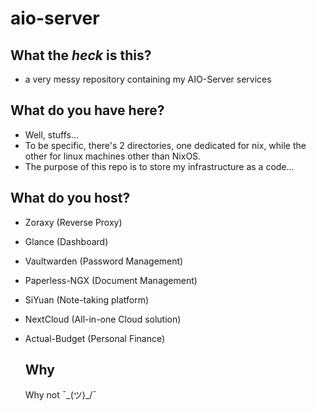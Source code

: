 # aio-server

## What the *heck* is this?
- a very messy repository containing my AIO-Server services

## What do you have here?
- Well, stuffs...
- To be specific, there's 2 directories, one dedicated for nix, while the other for linux machines other than NixOS.
- The purpose of this repo is to store my infrastructure as a code...

## What do you host?
- Zoraxy (Reverse Proxy)
- Glance (Dashboard)
- Vaultwarden (Password Management)
- Paperless-NGX (Document Management)
- SiYuan (Note-taking platform)
- NextCloud (All-in-one Cloud solution)
- Actual-Budget (Personal Finance)

  ## Why
  Why not ¯\_(ツ)_/¯
